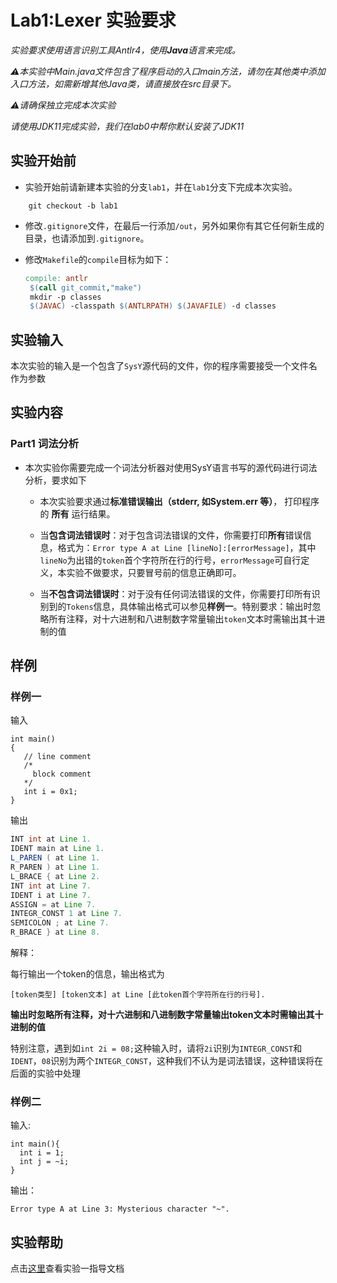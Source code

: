# Lab1:Lexer 实验要求

*实验要求使用语言识别工具Antlr4，使用**Java**语言来完成。*

*⚠️本实验中Main.java文件包含了程序启动的入口main方法，请勿在其他类中添加入口方法，如需新增其他Java类，请直接放在src目录下。*

*⚠️请确保独立完成本次实验*

*请使用JDK11完成实验，我们在lab0中帮你默认安装了JDK11*

## 实验开始前

- 实验开始前请新建本实验的分支`lab1`，并在`lab1`分支下完成本次实验。
```
    git checkout -b lab1
```
- 修改`.gitignore`文件，在最后一行添加`/out`，另外如果你有其它任何新生成的目录，也请添加到`.gitignore`。

- 修改`Makefile`的`compile`目标为如下：

   ```makefile
   compile: antlr
   	$(call git_commit,"make")
   	mkdir -p classes
   	$(JAVAC) -classpath $(ANTLRPATH) $(JAVAFILE) -d classes
   ```

## 实验输入

本次实验的输入是一个包含了`SysY`源代码的文件，你的程序需要接受一个文件名作为参数

## 实验内容

### Part1 词法分析
- 本次实验你需要完成一个词法分析器对使用SysY语言书写的源代码进行词法分析，要求如下
    - 本次实验要求通过**标准错误输出（stderr, 如System.err 等）**， 打印程序的 **所有** 运行结果。

    - 当**包含词法错误时**：对于包含词法错误的文件，你需要打印**所有**错误信息，格式为：`Error type A at Line [lineNo]:[errorMessage]`，其中`lineNo`为出错的`token`首个字符所在行的行号，`errorMessage`可自行定义，本实验不做要求，只要冒号前的信息正确即可。

    - 当**不包含词法错误时**：对于没有任何词法错误的文件，你需要打印所有识别到的`Tokens`信息，具体输出格式可以参见**样例一**。特别要求：输出时忽略所有注释，对十六进制和八进制数字常量输出`token`文本时需输出其十进制的值  

## 样例

### 样例一

输入

```SysY
int main() 
{
   // line comment
   /* 
     block comment
   */
   int i = 0x1;
}
```

输出

```java
INT int at Line 1.
IDENT main at Line 1.
L_PAREN ( at Line 1.
R_PAREN ) at Line 1.
L_BRACE { at Line 2.
INT int at Line 7.
IDENT i at Line 7.
ASSIGN = at Line 7.
INTEGR_CONST 1 at Line 7.
SEMICOLON ; at Line 7.
R_BRACE } at Line 8.
```

解释：

每行输出一个token的信息，输出格式为 

```
[token类型] [token文本] at Line [此token首个字符所在行的行号].
```

**输出时忽略所有注释，对十六进制和八进制数字常量输出token文本时需输出其十进制的值**

特别注意，遇到如`int 2i = 08;`这种输入时，请将`2i`识别为`INTEGR_CONST`和`IDENT`，`08`识别为两个`INTEGR_CONST`，这种我们不认为是词法错误，这种错误将在后面的实验中处理 

### 样例二

输入:

```SysY
int main(){
  int i = 1;
  int j = ~i;
}
```

输出：

```
Error type A at Line 3: Mysterious character "~".
```

## 实验帮助

点击[这里](lab1-lexer/help.md)查看实验一指导文档

